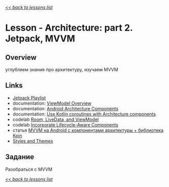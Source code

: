 [*<< back to lessons list*](../readme.md)

# Lesson - Architecture: part 2. Jetpack, MVVM 
## Overview
углубляем знания про архитектуру, изучаем MVVM

## Links
- [Jetpack Playlist](https://www.youtube.com/playlist?list=PLWz5rJ2EKKc9mxIBd0DRw9gwXuQshgmn2)
- documentation: [ViewModel Overview](https://developer.android.com/topic/libraries/architecture/viewmodel.html)
- documentation: [Android Architecture Components](https://developer.android.com/topic/libraries/architecture)
- documentation: [Use Kotlin coroutines with Architecture components](https://developer.android.com/topic/libraries/architecture/coroutines)
- codelab [Room, LiveData, and ViewModel](https://codelabs.developers.google.com/codelabs/android-training-livedata-viewmodel/index.html#0)
- codelab [Incorporate Lifecycle-Aware Components](https://codelabs.developers.google.com/codelabs/android-lifecycles/index.html#0)
- статья [MVVM на Android с компонентами архитектуры + библиотека Koin](https://medium.com/nuances-of-programming/mvvm-%D0%BD%D0%B0-android-%D1%81-%D0%BA%D0%BE%D0%BC%D0%BF%D0%BE%D0%BD%D0%B5%D0%BD%D1%82%D0%B0%D0%BC%D0%B8-%D0%B0%D1%80%D1%85%D0%B8%D1%82%D0%B5%D0%BA%D1%82%D1%83%D1%80%D1%8B-%D0%B1%D0%B8%D0%B1%D0%BB%D0%B8%D0%BE%D1%82%D0%B5%D0%BA%D0%B0-koin-e2e77b77950e)
- [Styles and Themes](https://developer.android.com/guide/topics/ui/look-and-feel/themes) 

## Задание
Разобраться с MVVM


[*<< back to lessons list*](../readme.md)
